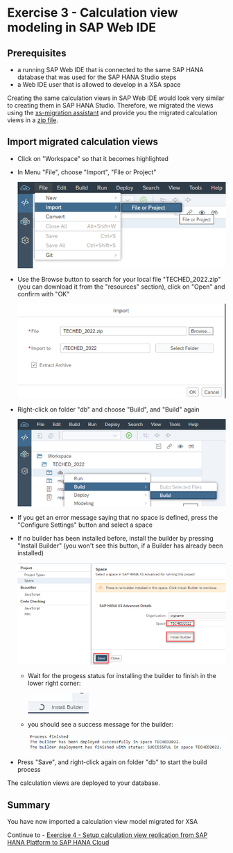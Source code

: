 # Exercise 3 - Calculation view modeling in SAP Web IDE

## Prerequisites

- a running SAP Web IDE that is connected to the same SAP HANA database that was used for the SAP HANA Studio steps
- a Web IDE user that is allowed to develop in a XSA space

Creating the same calculation views in SAP Web IDE would look very similar to creating them in SAP HANA Studio. Therefore, we migrated the views using the [xs-migration assistant](https://help.sap.com/docs/SAP_HANA_PLATFORM/58d81eb4c9bc4899ba972c9fe7a1a115/5775fac4200441589c12a5421d0bcb1e.html) and provide you the migrated calculation views in a [zip file](/exercises/resources/TECHED_2022.zip).

## Import migrated calculation views

- Click on "Workspace" so that it becomes highlighted

- In Menu "File", choose "Import", "File or Project"

    ![import zip file](./images/importZip.png)

- Use the Browse button to search for your local file "TECHED_2022.zip" (you can download it from the "resources" section), click on "Open" and confirm with "OK"

    ![import dialog zip file](./images/importDialogZip.png)

- Right-click on folder "db" and choose "Build", and "Build" again

    ![build project](./images/buildProject.png)

- If you get an error message saying that no space is defined, press the "Configure Settings" button and select a space

- If no builder has been installed before, install the builder by pressing "Install Builder" (you won't see this button, if a Builder has already been installed)

    ![space setting](./images/spaceSetting.png)

    - Wait for the progess status for installing the builder to finish in the lower right corner:

        ![progress  install builder](./images/installBuilderProgressBar.png)

    - you should see a success message for the builder:

        ![builder successfully installed](./images/builderInstallSuccess.png)

- Press "Save", and right-click again on folder "db" to start the build process

The calculation views are deployed to your database.

## Summary
You have now imported a calculation view model migrated for XSA

Continue to - [Exercise 4 - Setup calculation view replication from SAP HANA Platform to SAP HANA Cloud](/exercises/Exercise_4_Replicate_Calcview)